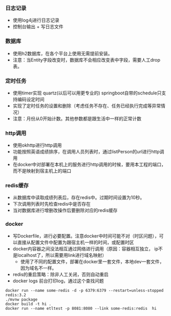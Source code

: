 ### 日志记录
- 使用log4j进行日志记录
- 控制台输出 + 写日志文件

### 数据库
- 使用h2数据库，在各个平台上使用无需提前安装。
- 注意：当Entity字段改变时，数据库不会相应改变表中字段，需要人工drop表。

### 定时任务
- 使用timer实现  quartz(以后可以用更专业的)   springboot自带的schedule只支持编码设定时间
- 实现了定时任务的设置和删除（考虑任务不存在、任务已经执行完成等异常情况）
- 注意：月份从0开始计数。其他参数都是跟生活中一样的正常计数

### http调用
- 使用okhttp进行http调用
- 功能按照英语成绩排序，在调用人员列表时，通过listPerson的url进行http调用
- 在docker中对部署在本机上的服务进行http调用的时候，要用本工程的端口，而不是映射到宿主机上的端口

### redis缓存
- 从数据库中读取成绩列表后，存在redis中。过期时间设置为10秒。
- 下次调用列表时先检查redis中是否存在
- 当对数据库进行增删改操作后要删除对应的redis缓存

### docker
- 写Dockerfile，进行必要配置。注意docker中时间可能不对（时区问题），可以直接从配置文件中配置为跟宿主机一样的时间，或配置时区
- docker内容器之间没法相互通过网络进行调用（原因：容器相互独立， ip不是localhost了，所以需要用link进行域名映射）
    - 使用了不同的配置文件，部署在docker里一套文件，本地dev一套文件，因为域名不一样。
- redis的重启策略：除非人工关闭，否则自动重启
- docker logs 前台打印log，通过这个查找问题

```
docker run --name some-redis -d -p 6379:6379 --restart=unless-stopped redis:3.2 
./mvnw package
docker build -t hi .
docker run --name etltest -p 8081:8080 --link some-redis:redis  hi
```



